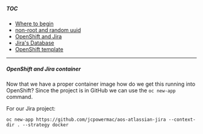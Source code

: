 ##### TOC

- [Where to begin](docs/1_wheretobegin.md)
- [non-root and random uuid](docs/2_nonroot.md)
- [OpenShift and Jira](docs/3_openshift.md)
- [Jira's Database](docs/4_database.md)
- [OpenShift template](docs/5_template.md)

---

##### OpenShift and Jira container
Now that we have a proper container image how do we get this running into OpenShift?
Since the project is in GitHub we can use the `oc new-app` command.

For our Jira project:
```
oc new-app https://github.com/jcpowermac/aos-atlassian-jira --context-dir . --strategy docker
```

